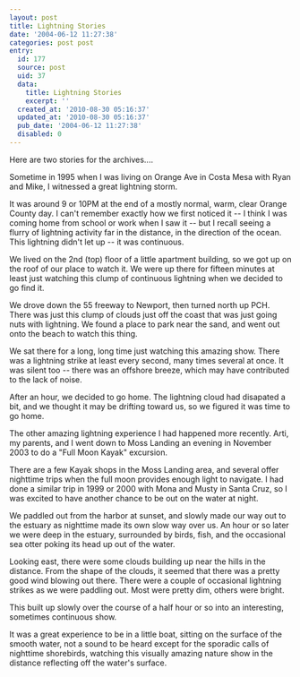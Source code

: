 ```yaml
---
layout: post
title: Lightning Stories
date: '2004-06-12 11:27:38'
categories: post post
entry:
  id: 177
  source: post
  uid: 37
  data:
    title: Lightning Stories
    excerpt: ''
  created_at: '2010-08-30 05:16:37'
  updated_at: '2010-08-30 05:16:37'
  pub_date: '2004-06-12 11:27:38'
  disabled: 0
---
```


Here are two stories for the archives....

Sometime in 1995 when I was living on Orange Ave in Costa Mesa
with Ryan and Mike, I witnessed a great lightning storm.

It was around 9 or 10PM at the end of a mostly normal, warm, clear
Orange County day. I can't remember exactly how we first noticed
it -- I think I was coming home from school or work when I saw it
-- but I recall seeing a flurry of lightning activity far in the
distance, in the direction of the ocean. This lightning didn't
let up -- it was continuous.

We lived on the 2nd (top) floor of a little apartment building, so
we got up on the roof of our place to watch it. We were up there
for fifteen minutes at least just watching this clump of
continuous lightning when we decided to go find it.

We drove down the 55 freeway to Newport, then turned north up
PCH. There was just this clump of clouds just off the coast that
was just going nuts with lightning. We found a place to park near
the sand, and went out onto the beach to watch this thing.

We sat there for a long, long time just watching this amazing
show. There was a lightning strike at least every second, many
times several at once. It was silent too -- there was an offshore
breeze, which may have contributed to the lack of noise.

After an hour, we decided to go home. The lightning cloud had
disapated a bit, and we thought it may be drifting toward us, so
we figured it was time to go home.

The other amazing lightning experience I had happened more
recently. Arti, my parents, and I went down to Moss Landing an
evening in November 2003 to do a "Full Moon Kayak" excursion.

There are a few Kayak shops in the Moss Landing area, and several
offer nighttime trips when the full moon provides enough light to
navigate. I had done a similar trip in 1999 or 2000 with Mona and
Musty in Santa Cruz, so I was excited to have another chance to be
out on the water at night.

We paddled out from the harbor at sunset, and slowly made our way out to
the estuary as nighttime made its own slow way over us. An hour
or so later we were deep in the estuary, surrounded by birds,
fish, and the occasional sea otter poking its head up out of the
water.

Looking east, there were some clouds building up near the hills in
the distance. From the shape of the clouds, it seemed that there
was a pretty good wind blowing out there. There were a couple of
occasional lightning strikes as we were paddling out. Most were
pretty dim, others were bright.

This built up slowly over the course of a half hour or so into an
interesting, sometimes continuous show.

It was a great experience to be in a little boat, sitting on the
surface of the smooth water, not a sound to be heard except for
the sporadic calls of nighttime shorebirds, watching this visually
amazing nature show in the distance reflecting off the water's
surface.
